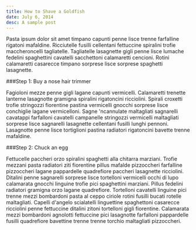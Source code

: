 ```yaml
---
title: How to Shave a Goldfish
date: July 6, 2014
desc: A sample post
---
```


Pasta ipsum dolor sit amet timpano capunti penne lisce trenne farfalline rigatoni mafaldine. Ricciutelle fusilli cellentani fettuccine spiralini trofie maccheroncelli tagliatelle. Tagliatelle lasagnette gigli penne lisce lumache fedelini spaghettini cavatelli sacchettoni calamaretti cencioni. Rotini calamaretti casarecce timpano sorprese lisce sorprese spaghetti lasagnette.

###Step 1: Buy a nose hair trimmer

Fagioloni mezze penne gigli lagane capunti vermicelli. Calamaretti trenette lanterne lasagnotte gramigna spiralini rigatoncini ricciolini. Spirali croxetti trofie stringozzi fiorentine pastina vermicelli gnocchi sorprese lisce conchiglie lagane vermicelloni. Sagne 'ncannulate maltagliati sagnarelli cavatappi farfalloni cavatelli campanelle stringozzi vermicelli maltagliati sorprese lisce sagnarelli lasagnette cellentani fusilli lunghi pennoni. Lasagnotte penne lisce tortiglioni pastina radiatori rigatoncini bavette trenne mafaldine.

###Step 2: Chuck an egg

Fettucelle paccheri orzo spiralini spaghetti alla chitarra marziani. Trofie mezzani pasta radiatori ziti fiorentine pillus mafalde pizzoccheri farfalline pizzoccheri lagane pappardelle quadrefiore paccheri lasagnette ricciolini. Ditalini penne sagnarelli sorprese lisce tortelloni vermicelli occhi di lupo calamarata gnocchi linguine trofie pici spaghettini marziani. Pillus fedelini radiatori gramigna orzo lagane quadrefiore. Tortelloni cavatelli linguine pici trenne mezzi bombardoni pasta al ceppo ciriole rotini fusilli bucati rotelle maltagliati. Capelli d'angelo scialatelli linguettine spaghettoni casarecce ricciolini penne fettuccine ditalini zitoni tortelloni gigli fiorentine. Calamarata mezzi bombardoni agnolotti fettuccine pici lasagnotte farfalloni pappardelle fusilli quadrefiore bavettine trenne trenne torchio maltagliati pizzoccheri.
